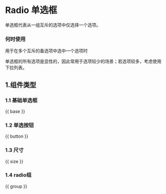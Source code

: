 # Radio 单选框

单选框代表从一组互斥的选项中仅选择一个选项。

### 何时使用

用于在多个互斥的备选项中选中一个选项时

单选框的所有选项是显性的，因此常用于选项较少的场景；若选项较多，考虑使用下拉列表。

## 1.组件类型

### 1.1 基础单选框

{{ base }}

### 1.2 单选按钮

{{ button }}

### 1.3 尺寸

{{ size }}

### 1.4 radio组

{{ group }}
